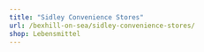 ```yaml
---
title: "Sidley Convenience Stores"
url: /bexhill-on-sea/sidley-convenience-stores/
shop: Lebensmittel
---
```

